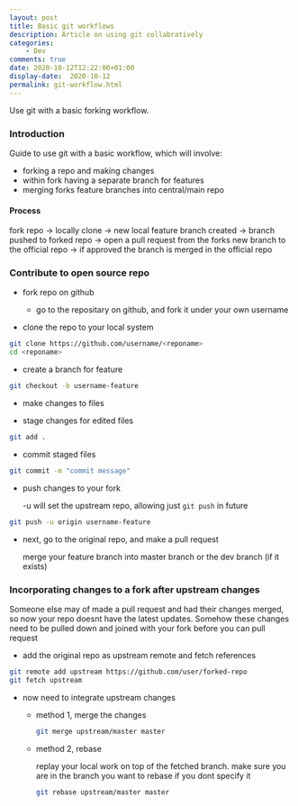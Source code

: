```yaml
---
layout: post
title: Basic git workflows
description: Article on using git collabratively
categories:
    - Dev
comments: true
date: 2020-10-12T12:22:00+01:00
display-date:  2020-10-12
permalink: git-workflow.html
---
```

Use git with a basic forking workflow.

### Introduction
Guide to use git with a basic workflow, which will involve:
- forking a repo and making changes
- within fork having a separate branch for features
- merging forks feature branches into central/main repo

#### Process

fork repo -> locally clone -> new local feature branch created -> branch pushed to forked repo -> open a pull request from the forks new branch to the official repo -> if approved the branch is merged in the official repo

### Contribute to open source repo
- fork repo on github
    - go to the repositary on github, and fork it under your own username

- clone the repo to your local system 
```sh
git clone https://github.com/username/<reponame>
cd <reponame>
```
- create a branch for feature
```sh
git checkout -b username-feature
```
- make changes to files

- stage changes for edited files
```sh
git add .
```
- commit staged files
```sh 
git commit -m "commit message"
```
- push changes to your fork

    -u will set the upstream repo, allowing just `git push` in future
```sh
git push -u origin username-feature
```
- next, go to the original repo, and make a pull request
    
    merge your feature branch into master branch or the dev branch (if it exists)

### Incorporating changes to a fork after upstream changes
Someone else may of made a pull request and had their changes merged, so now your repo doesnt have the latest updates. Somehow these changes need to be pulled down and joined with your fork before you can pull request

- add the original repo as upstream remote and fetch references
```sh
git remote add upstream https://github.com/user/forked-repo
git fetch upstream
```

- now need to integrate upstream changes
    - method 1, merge the changes
        ```sh
        git merge upstream/master master
        ```
    - method 2, rebase 

        replay your local work on top of the fetched branch. make sure you are in the branch you want to rebase if you dont specify it
        ```sh 
        git rebase upstream/master master
        ```

